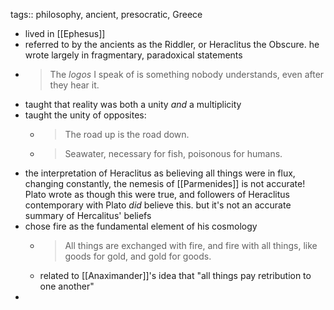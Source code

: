 tags:: philosophy, ancient, presocratic, Greece

- lived in [[Ephesus]]
- referred to by the ancients as the Riddler, or Heraclitus the Obscure. he wrote largely in fragmentary, paradoxical statements
- > The *logos* I speak of is something nobody understands, even after they hear it.
- taught that reality was both a unity _and_ a multiplicity
- taught the unity of opposites:
	- > The road up is the road down.
	- > Seawater, necessary for fish, poisonous for humans.
- the interpretation of Heraclitus as believing all things were in flux, changing constantly, the nemesis of [[Parmenides]] is not accurate! Plato wrote as though this were true, and followers of Heraclitus contemporary with Plato _did_ believe this. but it's not an accurate summary of Hercalitus' beliefs
- chose fire as the fundamental element of his cosmology
	- > All things are exchanged with fire, and fire with all things, like goods for gold, and gold for goods.
	- related to [[Anaximander]]'s idea that "all things pay retribution to one another"
-